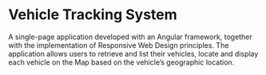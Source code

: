 # Vehicle Tracking System
A single-page application developed with an Angular framework, together with the implementation of Responsive Web Design principles. The application allows users to retrieve and list their vehicles, locate and display each vehicle on the Map based on the vehicle’s geographic location.
